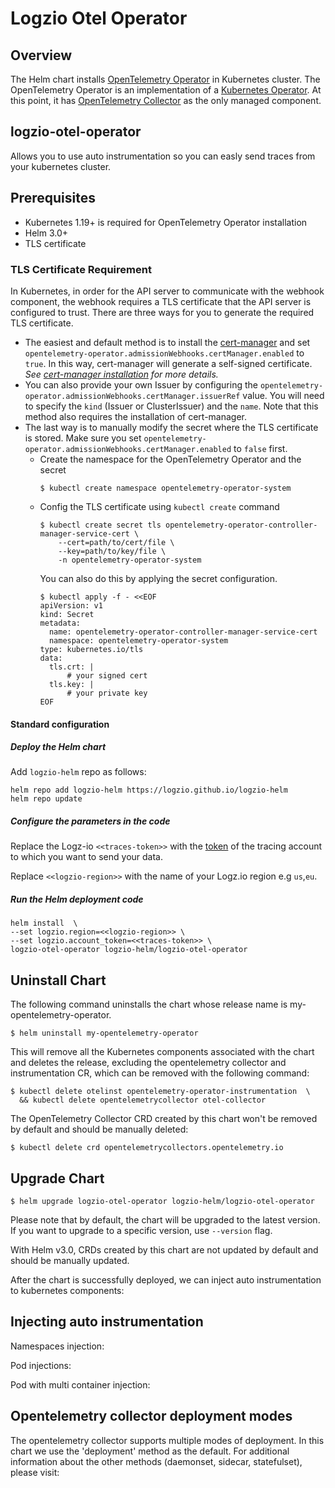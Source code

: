 # Logzio Otel Operator

## Overview

The Helm chart installs [OpenTelemetry Operator](https://github.com/open-telemetry/opentelemetry-operator) in Kubernetes cluster.
The OpenTelemetry Operator is an implementation of a [Kubernetes Operator](https://www.openshift.com/learn/topics/operators).
At this point, it has [OpenTelemetry Collector](https://github.com/open-telemetry/opentelemetry-collector) as the only managed component.

## logzio-otel-operator

Allows you to use auto instrumentation so you can easly send traces from your kubernetes cluster.

## Prerequisites

- Kubernetes 1.19+ is required for OpenTelemetry Operator installation
- Helm 3.0+
- TLS certificate

### TLS Certificate Requirement

In Kubernetes, in order for the API server to communicate with the webhook component, the webhook requires a TLS
certificate that the API server is configured to trust. There are three ways for you to generate the required TLS certificate.

  - The easiest and default method is to install the [cert-manager](https://cert-manager.io/docs/) and set `opentelemetry-operator.admissionWebhooks.certManager.enabled` to `true`.
    In this way, cert-manager will generate a self-signed certificate. _See [cert-manager installation](https://cert-manager.io/docs/installation/kubernetes/) for more details._
  - You can also provide your own Issuer by configuring the `opentelemetry-operator.admissionWebhooks.certManager.issuerRef` value. You will need
    to specify the `kind` (Issuer or ClusterIssuer) and the `name`. Note that this method also requires the installation of cert-manager.
  - The last way is to manually modify the secret where the TLS certificate is stored. Make sure you set `opentelemetry-operator.admissionWebhooks.certManager.enabled` to `false` first.
    - Create the namespace for the OpenTelemetry Operator and the secret
      ```console
      $ kubectl create namespace opentelemetry-operator-system
      ```
    - Config the TLS certificate using `kubectl create` command
      ```console
      $ kubectl create secret tls opentelemetry-operator-controller-manager-service-cert \
          --cert=path/to/cert/file \
          --key=path/to/key/file \
          -n opentelemetry-operator-system
      ```
      You can also do this by applying the secret configuration.
      ```console
      $ kubectl apply -f - <<EOF
      apiVersion: v1
      kind: Secret
      metadata:
        name: opentelemetry-operator-controller-manager-service-cert
        namespace: opentelemetry-operator-system
      type: kubernetes.io/tls
      data:
        tls.crt: |
            # your signed cert
        tls.key: |
            # your private key
      EOF
      ```

#### Standard configuration


##### Deploy the Helm chart

Add `logzio-helm` repo as follows:

```shell
helm repo add logzio-helm https://logzio.github.io/logzio-helm
helm repo update
```

##### Configure the parameters in the code

Replace the Logz-io `<<traces-token>>` with the [token](https://app.logz.io/#/dashboard/settings/manage-tokens/data-shipping?product=tracing) of the tracing account to which you want to send your data.

Replace `<<logzio-region>>` with the name of your Logz.io region e.g `us`,`eu`.


##### Run the Helm deployment code

```
helm install  \
--set logzio.region=<<logzio-region>> \
--set logzio.account_token=<<traces-token>> \
logzio-otel-operator logzio-helm/logzio-otel-operator
```
## Uninstall Chart

The following command uninstalls the chart whose release name is my-opentelemetry-operator.

```console
$ helm uninstall my-opentelemetry-operator
```

This will remove all the Kubernetes components associated with the chart and deletes the release, excluding the opentelemetry collector and instrumentation CR, which can be removed with the following command:

```console
$ kubectl delete otelinst opentelemetry-operator-instrumentation  \
  && kubectl delete opentelemetrycollector otel-collector 

```

The OpenTelemetry Collector CRD created by this chart won't be removed by default and should be manually deleted:

```console
$ kubectl delete crd opentelemetrycollectors.opentelemetry.io
```

## Upgrade Chart

```console
$ helm upgrade logzio-otel-operator logzio-helm/logzio-otel-operator
```

Please note that by default, the chart will be upgraded to the latest version. If you want to upgrade to a specific version,
use `--version` flag.

With Helm v3.0, CRDs created by this chart are not updated by default and should be manually updated.

After the chart is successfully deployed, we can inject auto instrumentation to kubernetes components:

## Injecting auto instrumentation

Namespaces injection:

Pod injections:

Pod with multi container injection:


## Opentelemetry collector deployment modes

The opentelemetry collector supports multiple modes of deployment.
In this chart we use the 'deployment' method as the default.
For additional information about the other methods (daemonset, sidecar, statefulset), please visit:

